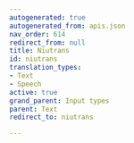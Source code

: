 ```yaml
---
autogenerated: true
autogenerated_from: apis.json
nav_order: 614
redirect_from: null
title: Niutrans
id: niutrans
translation_types:
- Text
- Speech
active: true
grand_parent: Input types
parent: Text
redirect_to: niutrans

---
```


